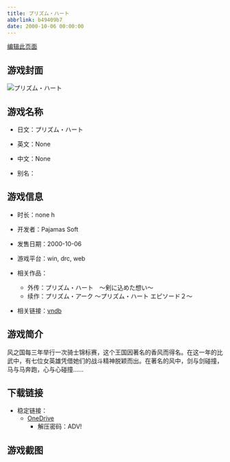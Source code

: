 ```yaml
---
title: プリズム・ハート
abbrlink: b49409b7
date: 2000-10-06 00:00:00
---
```

[编辑此页面](https://github.com/ACG-3/ADV3-source/blob/main/source/_posts/games/Love%20SM.md)

## 游戏封面

![プリズム・ハート](https://pan.timero.xyz/onedrive/img_lib_001/Love%20SM_cover.avif)


## 游戏名称

- 日文：プリズム・ハート
- 英文：None
- 中文：None

- 别名：


## 游戏信息

- 时长：none h
- 开发者：Pajamas Soft
- 发售日期：2000-10-06
- 游戏平台：win, drc, web
- 相关作品：
   - 外传：プリズム・ハート　～剣に込めた想い～
   - 续作：プリズム・アーク ～プリズム・ハート エピソード２～

- 相关链接：[vndb](https://vndb.org/v199)


## 游戏简介

风之国每三年举行一次骑士锦标赛，这个王国因著名的香风而得名。在这一年的比武中，有七位女英雄凭借她们的战斗精神脱颖而出。在著名的风中，剑与剑碰撞，马与马奔跑，心与心碰撞......


## 下载链接

- 稳定链接：
    - [OneDrive](https://pan.timero.xyz/onedrive/adv_lib_001/Love%20SM)
        - 解压密码：ADV!



## 游戏截图


